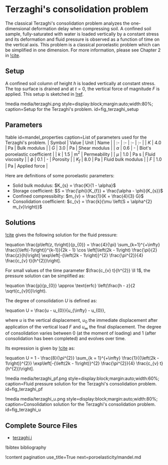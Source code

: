 # Terzaghi's consolidation problem

The classical Terzaghi's consolidation problem analyzes the one-dimensional deformation delay when compressing soil. A confined soil sample, fully-saturated with water is loaded vertically by a constant stress and its deformation and fluid pressure is observed as a function of time on the vertical axis. This problem is a classical poroelastic problem which can be simplified in one dimension. For more information, please see Chapter 2 in [!cite](Verruijt2016).

## Setup

A confined soil column of height $h$ is loaded vertically at constant stress. The top surface is drained and at $t = 0$, the vertical force of magnitude $F$ is applied. This setup is sketched in [!ref](fig_terzaghi_setup).

!media media/terzaghi.png style=display:block;margin:auto;width:80%; caption=Setup for the Terzaghi's problem. id=fig_terzaghi_setup

## Parameters

!table id=mandel_properties caption=List of parameters used for the Terzaghi's problem.
| Symbol | Value | Unit | Name |
| :- | :- | :- | :- |
| $K$  | $4.0$ | Pa | Bulk modulus |
| $G$  | $3.0$ | Pa | Shear modulus |
| $\alpha$ | $0.6$ | - | Biot's poroelastic coefficient |
| $k$ | $1.5$ | m$^{2}$ | Permeability |
| $\mu$ | $1.0$ | Pa s | Fluid viscosity |
| $\phi$ | $0.1$ | - | Porosity |
| $K_{f}$ | $8.0$ | Pa | Fluid bulk modulus |
| $F$ | $1.0$ | Pa | Applied force |

Here are definitions of some poroelastic parameters:

- Solid bulk modulus: $K_{s} = \frac{K}{1 - \alpha}$
- Storage coefficient: $S = \frac{\phi}{K_{f}} + \frac{\alpha - \phi}{K_{s}}$
- Confined compressibilty: $m_{v} = \frac{1}{K + \frac{4}{3} G}$
- Consolidation coefficient: $c_{v} = \frac{k}{\mu \left(S + \alpha^{2} m_{v}\right)}$

## Solutions

[!cite](Verruijt2016) gives the following solution for the fluid pressure:

!equation
\frac{p\left(z, t\right)}{p_{0}} = \frac{4}{\pi} \sum_{k=1}^{+\infty} \frac{{\left(-1\right)}^{k-1}}{2k - 1} \cos \left[\left(2k - 1\right) \frac{\pi}{2} \frac{z}{h}\right] \exp\left[-{\left(2k - 1\right)}^{2} \frac{\pi^{2}}{4} \frac{c_{v} t}{h^{2}}\right].

For small values of the time parameter $\frac{c_{v} t}{h^{2}} \ll 1$, the pressure solution can be simplified as:

!equation
\frac{p}{p_{0}} \approx \text{erfc} \left(\frac{h - z}{2 \sqrt{c_{v}t}}\right).

The degree of consolidation $U$ is defined as:

!equation
U = \frac{u - u_{0}}{u_{\infty} - u_{0}},

where $u$ is the vertical displacement, $u_{0}$ the immediate displacement after application of the vertical load $F$ and $u_{\infty}$ the final displacement.
The degree of consolidation varies between $0$ (at the moment of loading) and $1$ (after consolidation has been completed) and evolves over time.

Its expression is given by [!cite](Verruijt2016) as:

!equation
U = 1 - \frac{8}{\pi^{2}} \sum_{k = 1}^{+\infty} \frac{1}{{\left(2k - 1\right)}^{2}} \exp\left[-{\left(2k - 1\right)}^{2} \frac{\pi^{2}}{4} \frac{c_{v} t}{h^{2}}\right].

!media media/terzaghi_pf.png style=display:block;margin:auto;width:60%; caption=Fluid pressure solution for the Terzaghi's consolidation problem. id=fig_terzaghi_pf

!media media/terzaghi_u.png style=display:block;margin:auto;width:80%; caption=Consolidation solution for the Terzaghi's consolidation problem. id=fig_terzaghi_u

## Complete Source Files

- [terzaghi.i](https://github.com/ajacquey/beaver/blob/main/examples/poroelasticity/terzaghi/terzaghi.i)

!bibtex bibliography

!content pagination use_title=True
                    next=poroelasticity/mandel.md